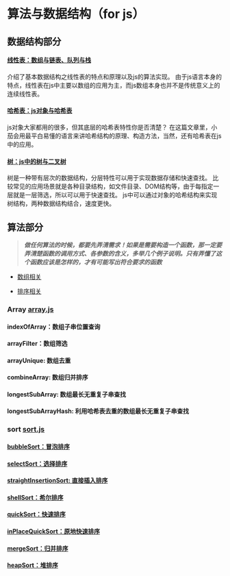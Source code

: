 # 算法与数据结构（for js）

## 数据结构部分

#### [线性表：数组与链表、队列与栈](/数组与链表，堆栈与队列.md)

介绍了基本数据结构之线性表的特点和原理以及js的算法实现。
由于js语言本身的特点，线性表在js中主要以数组的应用为主，而js数组本身也并不是传统意义上的连续线性表。

#### [哈希表：js对象与哈希表](/js对象与哈希表.md)

js对象大家都用的很多，但其底层的哈希表特性你是否清楚？
在这篇文章里，小茄会用最平白易懂的语言来讲哈希结构的原理、构造方法，当然，还有哈希表在js中的应用。

#### [树：js中的树与二叉树](/js中的树与二叉树.md)

树是一种带有层次的数据结构，分层特性可以用于实现数据存储和快速查找。
比较常见的应用场景就是各种目录结构，如文件目录、DOM结构等，由于每指定一层就是一层筛选，所以可以用于快速查找。
js中可以通过对象的哈希结构来实现树结构，两种数据结构结合，速度更快。

## 算法部分

> ***做任何算法的时候，都要先弄清需求！如果是需要构造一个函数，那一定要弄清楚函数的调用方式、各参数的含义，多举几个例子说明。只有弄懂了这个函数应该是怎样的，才有可能写出符合要求的函数***

- [数组相关](#array)

- [排序相关](#order)

### Array [array.js](/js/array.js)

#### indexOfArray：数组子串位置查询

#### arrayFilter：数组筛选

#### arrayUnique: 数组去重

#### combineArray: 数组归并排序

#### longestSubArray: 数组最长无重复子串查找

#### longestSubArrayHash: 利用哈希表去重的数组最长无重复子串查找

### sort [sort.js](/js/sort.js)

#### [bubbleSort：冒泡排序](/js/sort.js#L20)

#### [selectSort：选择排序](/js/sort.js#L36)

#### [straightInsertionSort: 直接插入排序](/js/sort.js#L52)

#### [shellSort：希尔排序](/js/sort.js#L72)

#### [quickSort：快速排序](/js/sort.js#L101)

#### [inPlaceQuickSort：原地快速排序](/js/sort.js#L127)

#### [mergeSort：归并排序](/js/sort.js#L159)

#### [heapSort：堆排序](/js/sort.js#L192)











